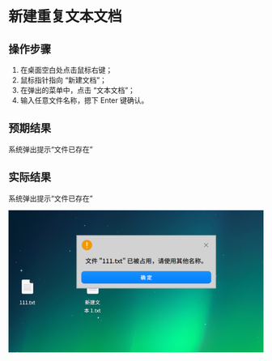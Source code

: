 # 新建重复文本文档

## 操作步骤

1. 在桌面空白处点击鼠标右键；
2. 鼠标指针指向 “新建文档”；
3. 在弹出的菜单中，点击 “文本文档”；
4. 输入任意文件名称，摁下 Enter 键确认。

## 预期结果

系统弹出提示“文件已存在”

## 实际结果

系统弹出提示“文件已存在”

![新建重复文本文档.png](../img/新建重复文本文档.png)
